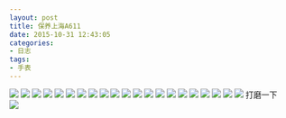 ```yaml
---
layout: post
title: 保养上海A611
date: 2015-10-31 12:43:05
categories:
- 日志
tags:
- 手表
---
```


![](http://i1328.photobucket.com/albums/w532/xwlogic/IMG_4357_zps4obub1ft.jpg)
![](http://i1328.photobucket.com/albums/w532/xwlogic/IMG_4358_zpsgnl00knf.jpg)
![](http://i1328.photobucket.com/albums/w532/xwlogic/IMG_4359_zpsw4otvzyt.jpg)
![](http://i1328.photobucket.com/albums/w532/xwlogic/IMG_4360_zpsa8yimdyo.jpg)
![](http://i1328.photobucket.com/albums/w532/xwlogic/IMG_4361_zpss3ixaly4.jpg)
![](http://i1328.photobucket.com/albums/w532/xwlogic/IMG_4362_zpsylq7vz02.jpg)
![](http://i1328.photobucket.com/albums/w532/xwlogic/IMG_4363_zps24ceqac1.jpg)
![](http://i1328.photobucket.com/albums/w532/xwlogic/IMG_4365_zpssxjtdvq5.jpg)
![](http://i1328.photobucket.com/albums/w532/xwlogic/IMG_4366_zpsye3nusnl.jpg)
![](http://i1328.photobucket.com/albums/w532/xwlogic/IMG_4367_zpsvwzhjt9c.jpg)
![](http://i1328.photobucket.com/albums/w532/xwlogic/IMG_4368_zpsgbkenhjt.jpg)
![](http://i1328.photobucket.com/albums/w532/xwlogic/IMG_4370_zpsgwp3piyt.jpg)
![](http://i1328.photobucket.com/albums/w532/xwlogic/IMG_4372_zpsphqoezkz.jpg)
![](http://i1328.photobucket.com/albums/w532/xwlogic/IMG_4375_zpsh3knkcyk.jpg)
![](http://i1328.photobucket.com/albums/w532/xwlogic/IMG_4376_zpsnez0pzh8.jpg)
![](http://i1328.photobucket.com/albums/w532/xwlogic/IMG_4377_zpsiveo6nqn.jpg)
![](http://i1328.photobucket.com/albums/w532/xwlogic/IMG_4379_zpsarsq3lic.jpg)
![](http://i1328.photobucket.com/albums/w532/xwlogic/IMG_4380_zpssetfbyrd.jpg)
![](http://i1328.photobucket.com/albums/w532/xwlogic/IMG_4382_zpsdhhbqn0l.jpg)
![](http://i1328.photobucket.com/albums/w532/xwlogic/IMG_4384_zpskb0rayic.jpg)
![](http://i1328.photobucket.com/albums/w532/xwlogic/IMG_4388_zpssb4hs84b.jpg)
打磨一下    
![](http://i1328.photobucket.com/albums/w532/xwlogic/IMG_4392_zpsbvf9k9pb.jpg)
